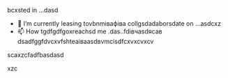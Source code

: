 bcxsted in ...dasd
- 🌱 I’m currently leasing tovbnmівафіва collgsdadaborsdate on ...asdcxz
- 📫 How tgdfgdfgoxreachsd me .das..fdівчasdясав
dsadfggfdvcxvfshteаіваasdвvmcіsdfcxvxcvxcv
<!---asxczczcgfdчсfsdvfvc
serjokx/sedfgdfgrjokx is a ✨ specialasdsa ✨ cvrepositxsxsxasxcxory because ijts `README.md` (this fxvile) appears on your GitHub profile.
You can click the Previfffffffew link to take a look at your changes.
--->scaxzcfadfbasdasd
xzc
